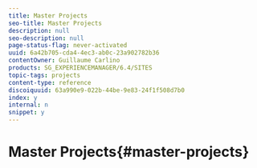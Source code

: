 ```yaml
---
title: Master Projects
seo-title: Master Projects
description: null
seo-description: null
page-status-flag: never-activated
uuid: 6a42b705-cda4-4ec3-ab0c-23a902782b36
contentOwner: Guillaume Carlino
products: SG_EXPERIENCEMANAGER/6.4/SITES
topic-tags: projects
content-type: reference
discoiquuid: 63a990e9-022b-44be-9e83-24f1f508d7b0
index: y
internal: n
snippet: y
---
```


# Master Projects{#master-projects}


